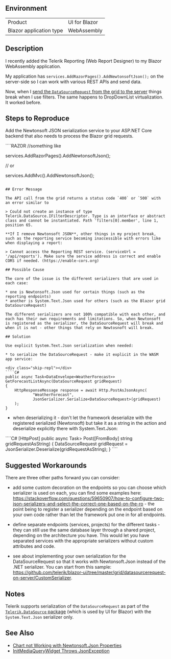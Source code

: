 
## Environment

<table>
<tbody>
<tr>
<td>Product</td>
<td>UI for Blazor</td>
</tr>
<tr>
<td>Blazor application type</td>
<td>WebAssembly</td>
</tr>
</tbody>
</table>

## Description

I recently added the Telerik Reporting (Web Report Designer) to my Blazor WebAssembly application.

My application has `services.AddRazorPages().AddNewtonsoftJson();` on the server-side so I can work with various REST APIs and send data.

Now, when I <a href="https://github.com/telerik/blazor-ui/tree/master/grid/datasourcerequest-on-server" target="_blank">send the `DataSourceRequest` from the grid to the server</a> things break when I use filters. The same happens to DropDownList virtualization. It worked before.

## Steps to Reproduce

Add the Newtonsoft JSON serialization service to your ASP.NET Core backend that also needs to process the Blazor grid requests.

<div class="skip-repl"></div>
````RAZOR
//something like 

services.AddRazorPages().AddNewtonsoftJson();

// or

services.AddMvc().AddNewtonsoftJson();
````

## Error Message

The API call from the grid returns a status code `400` or `500` with an error similar to

> Could not create an instance of type Telerik.DataSource.IFilterDescriptor. Type is an interface or abstract class and cannot be instantiated. Path 'filters[0].member', line 1, position 65.

**If I remove Newtonsoft JSON**, other things in my project break, such as the reporting service becoming inaccessible with errors like when displaying a report:

> Cannot access the Reporting REST service. (serviceUrl = '/api/reports'). Make sure the service address is correct and enable CORS if needed. (https://enable-cors.org)

## Possible Cause

The core of the issue is the different serializers that are used in each case:

* one is Newtonsoft.Json used for certain things (such as the reporting endpoints)
* another is System.Text.Json used for others (such as the Blazor grid DataSourceRequest)

The different serializers are not 100% compatible with each other, and each has their own requirements and limitations. So, when Newtonsoft is registered as the serializer, the DataSourceRequest will break and when it is not - other things that rely on Newtosnoft will break.

## Solution

Use explicit System.Text.Json serialization when needed:

* to serialize the DataSourceRequest - make it explicit in the WASM app service:

<div class="skip-repl"></div>
````C#
public async Task<DataEnvelope<WeatherForecast>> GetForecastListAsync(DataSourceRequest gridRequest)
{
    HttpResponseMessage response = await Http.PostAsJsonAsync(
            "WeatherForecast", 
            JsonSerializer.Serialize<DataSourceRequest>(gridRequest)
    );
}
````

* when deserializing it - don't let the framework deserialize with the registered serialized (Newtonsoft) but take it as a string in the action and deserialize explicitly there with System.Text.Json:

<div class="skip-repl"></div>
````C#
[HttpPost]
public async Task<DataEnvelope<WeatherForecast>> Post([FromBody] string gridRequestAsString)
{
    DataSourceRequest gridRequest = JsonSerializer.Deserialize<DataSourceRequest>(gridRequestAsString);
}
````

## Suggested Workarounds

There are three other paths forward you can consider:

* add some custom decoration on the endpoints so you can choose which serializer is used on each, you can find some examples here: <a target="_blank" href="https://stackoverflow.com/questions/59650907/how-to-configure-two-json-serializers-and-select-the-correct-one-based-on-the-ro">https://stackoverflow.com/questions/59650907/how-to-configure-two-json-serializers-and-select-the-correct-one-based-on-the-ro</a> - the point being to register a serializer depending on the endpoint based on your own code rather than let the framework put one in for all endpoints.

* define separate endpoints (services, projects) for the different tasks - they can still use the same database layer through a shared project, depending on the architecture you have. This would let you have separated services with the appropriate serializers without custom attributes and code.

* see about implementing your own serialization for the DataSourceRequest so that it works with Newtonsoft.Json instead of the .NET serializer. You can start from this sample: <a href="https://github.com/telerik/blazor-ui/tree/master/grid/datasourcerequest-on-server/CustomSerializer" target="_blank">https://github.com/telerik/blazor-ui/tree/master/grid/datasourcerequest-on-server/CustomSerializer</a>.

## Notes

Telerik supports serialization of the `DataSourceRequest` as part of the [`Telerik.DataSource` package](slug:common-features-datasource-package) (which is used by UI for Blazor) with the `System.Text.Json` serializer only.

## See Also

* [Chart not Working with Newtonsoft.Json Properties](slug:chart-kb-newtonsoft-seialization-settings)
* [InitMediaQueryWidget Throws JsonException](slug:mediaquery-kb-initmediaquery-jsonexception)
